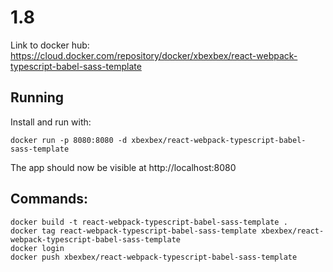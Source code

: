 # 1.8
Link to docker hub: https://cloud.docker.com/repository/docker/xbexbex/react-webpack-typescript-babel-sass-template
## Running
Install and run with:
```shell
docker run -p 8080:8080 -d xbexbex/react-webpack-typescript-babel-sass-template
```
The app should now be visible at http://localhost:8080
## Commands:
```shell
docker build -t react-webpack-typescript-babel-sass-template .
docker tag react-webpack-typescript-babel-sass-template xbexbex/react-webpack-typescript-babel-sass-template
docker login
docker push xbexbex/react-webpack-typescript-babel-sass-template
```
